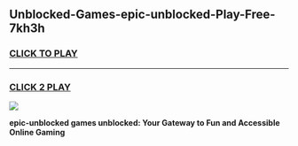 
## Unblocked-Games-epic-unblocked-Play-Free-7kh3h
<h3>
<a href="https://premium76.site?title=epic-unblocked&ref=21A">CLICK TO PLAY</a></h3>
<hr>

<h3>
<a href="https://premium76.site?title=epic-unblocked&ref=21A">CLICK 2 PLAY</a>
  
</h3>

<a href="https://premium76.site?title=epic-unblocked&ref=21A"><img src="https://clearcache.store/games.png"></a>


**epic-unblocked games unblocked: Your Gateway to Fun and Accessible Online Gaming**
